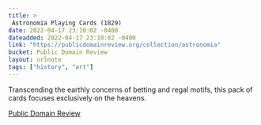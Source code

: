 ```yaml
---
title: > 
 Astronomia Playing Cards (1829)
date: 2022-04-17 23:10:02 -0400
dateadded: 2022-04-17 23:10:02 -0400
link: "https://publicdomainreview.org/collection/astronomia"
bucket: Public Domain Review
layout: urlnote
tags: ["history", "art"]
--- 
```

Transcending the earthly concerns of betting and regal motifs, this pack of cards focuses exclusively on the heavens.
 <!-- end excerpt --> 
<div class='bucket'><a class='internal-link' href='/buckets/public-domain-review'>Public Domain Review</a></div> 

